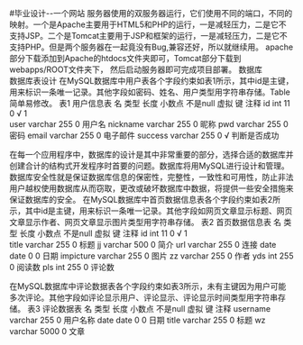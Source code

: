 #毕业设计--一个网站
服务器使用的双服务器运行，它们使用不同的端口，不同的映射。一个是Apache主要用于HTML5和PHP的运行，一是减轻压力，二是它不支持JSP。二个是Tomcat主要用于JSP和框架的运行，一是减轻压力，二是它不支持PHP。但是两个服务器在一起竟没有Bug,兼容还好，所以就继续用。
apache部分下载添加到Apache的htdocs文件夹即可，Tomcat部分下载到webapps/ROOT文件夹下，
然后启动服务器即可完成项目部署。
数据库   
数据库表设计
在MySQL数据库中用户表各个字段约束如表1所示，其中id是主键，用来标识一条唯一记录。其他字段如密码、姓名、用户类型用字符串存储。Table简单易修改。
表1 用户信息表
名	类型	长度	小数点	不是null	虚拟	键	注释
id	int	11	0	√		1	
user	varchar	255	0				用户名
nickname	varchar	255	0				昵称
pwd	varchar	255	0				密码
email	varchar	255	0				电子邮件
success	varchar	255	0	√			判断是否成功

在每一个应用程序中，数据库的设计是其中非常重要的部分，选择合适的数据库并创建合计的结构式开发程序时首要的问题。数据库将用MySQL进行设计和管理。数据库安全性就是保证数据库信息的保密性，完整性，一致性和可用性，防止非法用户越权使用数据库从而窃取，更改或破坏数据库中数据，将提供一些安全措施来保证数据库的安全。
在MySQL数据库中首页数据信息表各个字段约束如表2所示，其中id是主键，用来标识一条唯一记录。其他字段如网页文章显示标题、网页文章显示作者、网页文章显示图片类型用字符串存储。
表2 首页数据信息表
名	类型	长度	小数点	不是null	虚拟	键	注释
id	int	11	0	√		1	
title	varchar	255	0				标题
jj	varchar	500	0				简介
url	varchar	255	0				连接
date	date	0	0				日期
impicture	varchar	255	0				图片
zz	varchar	255	0				作者
yds	int	255	0				阅读数
pls	int	255	0				评论数

在MySQL数据库中评论数据表各个字段约束如表3所示，未有主键因为用户可能多次评论。其他字段如评论显示用户、评论显示、评论显示时间类型用字符串存储。
表3 评论数据表
名	类型	长度	小数点	不是null	虚拟	键	注释
username	varchar	255	0				用户名称
date	date	0	0				日期
title	varchar	255	0				标题
wz	varchar	5000	0				文章

